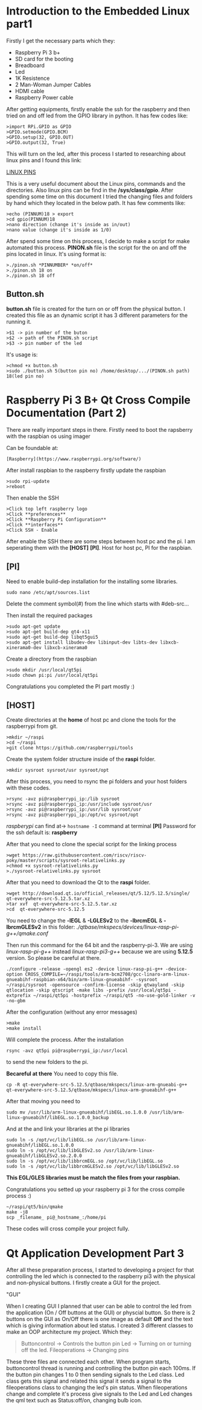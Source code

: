 # Introduction to the Embedded Linux part1

Firstly I get the necessary parts which they:
* Raspberry Pi 3 b+
* SD card for the booting
* Breadboard
* Led
* 1K Resistence
* 2 Man-Woman Jumper Cables
* HDMI cable
* Raspberry Power cable

After getting equipments, firstly enable the ssh for the raspberry and then tried on and off led from the GPIO library in python. It has few codes like:
```
>import RPi.GPIO as GPIO
>GPIO.setmode(GPIO.BCM)
>GPIO.setup(32, GPIO.OUT)
>GPIO.output(32, True)
```
This will turn on the led, after this process I started to researching about linux pins and I found this link:

[LINUX PINS](https://www.kernel.org/doc/Documentation/gpio/sysfs.txt)

This is a very useful document about the Linux pins, commands and the directories. Also linux pins can be find in the **/sys/class/gpio**. After spending some time on this document I tried the changing files and folders by hand which they located in the below path. It has few comments like:
```
>echo (PINNUM)18 > export
>cd gpio(PINNUM)18
>nano direction (change it's inside as in/out)
>nano value (change it's inside as 1/0)
```
After spend some time on this process, I decide to make a script for make automated this process. **PINON.sh** file is the script for the on and off the pins located in linux. It's using format is:
```
>./pinon.sh *PINNUMBER* *on/off*
>./pinon.sh 18 on
>./pinon.sh 18 off
```

## Button.sh

**button.sh** file is created for the turn on or off from the physical button. I created this file as an dynamic script it has 3 different parameters for the running it.
```
>$1 -> pin number of the buton
>$2 -> path of the PINON.sh script
>$3 -> pin number of the led
```
It's usage is:
```
>chmod +x button.sh
>sudo ./button.sh 5(button pin no) /home/desktop/.../(PINON.sh path) 18(led pin no)
```

# Raspberry Pi 3 B+ Qt Cross Compile Documentation (Part 2)

There are really important steps in there. Firstly need to boot the rapsberry with the raspbian os using imager

Can be foundable at:

```
[Raspberry](https://www.raspberrypi.org/software/)
```

After install raspbian to the raspberry firstly update the raspbian
```
>sudo rpi-update
>reboot
```

Then enable the SSH

```
>Click top left raspberry logo
>Click **preferences**
>Click **Raspberry Pi Configuration**
>Click **interfaces**
>Click SSH - Enable
```

After enable the SSH there are some steps between host pc and the pi. I am seperating them with the **[HOST]** **[PI]**. Host for host pc, PI for the raspbian.

## [PI]
Need to enable build-dep installation for the installing some libraries.

```
sudo nano /etc/apt/sources.list
```

Delete the comment symbol(#) from the line which starts with #deb-src...

Then install the required packages

```
>sudo apt-get update
>sudo apt-get build-dep qt4-x11
>sudo apt-get build-dep libqt5gui5
>sudo apt-get install libudev-dev libinput-dev libts-dev libxcb-xinerama0-dev libxcb-xinerama0
```

Create a directory from the raspbian

```
>sudo mkdir /usr/local/qt5pi
>sudo chown pi:pi /usr/local/qt5pi
```

Congratulations you completed the PI part mostly :)

## [HOST]

Create directories at the **home** of host pc and clone the tools for the raspberrypi from git.

```
>mkdir ~/raspi
>cd ~/raspi
>git clone https://github.com/raspberrypi/tools
```

Create the system folder structure inside of the **raspi** folder.

```
>mkdir sysroot sysroot/usr sysroot/opt

```

After this process, you need to rsync the pi folders and your host folders with these codes.

```
>rsync -avz pi@raspberrypi_ip:/lib sysroot
>rsync -avz pi@raspberrypi_ip:/usr/include sysroot/usr
>rsync -avz pi@raspberrypi_ip:/usr/lib sysroot/usr
>rsync -avz pi@raspberrypi_ip:/opt/vc sysroot/opt
```

_raspberypi_ can find at-> ```hostname -I``` command at terminal **[PI]**
Password for the ssh default is: **raspberry**

After that you need to clone the special script for the linking process

```
>wget https://raw.githubusercontent.com/riscv/riscv-poky/master/scripts/sysroot-relativelinks.py
>chmod +x sysroot-relativelinks.py
>./sysroot-relativelinks.py sysroot
```

After that you need to download the Qt to the **raspi** folder.

```
>wget http://download.qt.io/official_releases/qt/5.12/5.12.5/single/ qt-everywhere-src-5.12.5.tar.xz
>tar xvf  qt-everywhere-src-5.12.5.tar.xz
>cd  qt-everywhere-src-5.12.5
```

You need to change the **-lEGL** & **-LGLESv2** to the **-lbrcmEGL** & **-lbrcmGLESv2** in this folder: _./qtbase/mkspecs/devices/linux-rasp-pi-g++/qmake.conf_

Then run this command for the 64 bit and the raspberry-pi-3. We are using _linux-rasp-pi-g++_ instead _linux-rasp-pi3-g++_ because we are using **5.12.5** version. So please be careful at there.


```
./configure -release -opengl es2 -device linux-rasp-pi-g++ -device-option CROSS_COMPILE=~/raspi/tools/arm-bcm2708/gcc-linaro-arm-linux-gnueabihf-raspbian-x64/bin/arm-linux-gnueabihf- -sysroot ~/raspi/sysroot -opensource -confirm-license -skip qtwayland -skip qtlocation -skip qtscript -make libs -prefix /usr/local/qt5pi -extprefix ~/raspi/qt5pi -hostprefix ~/raspi/qt5 -no-use-gold-linker -v -no-gbm
```

After the configuration (without any error messages)

```
>make
>make install
```

Will complete the process. After the installation

```
rsync -avz qt5pi pi@raspberrypi_ip:/usr/local

```
to send the new folders to the pi.

**Becareful at there**
You need to copy this file.
```
cp -R qt-everywhere-src-5.12.5/qtbase/mkspecs/linux-arm-gnueabi-g++ qt-everywhere-src-5.12.5/qtbase/mkspecs/linux-arm-gnueabihf-g++
```
After that moving you need to
```
sudo mv /usr/lib/arm-linux-gnueabihf/libEGL.so.1.0.0 /usr/lib/arm-linux-gnueabihf/libEGL.so.1.0.0_backup
```
And at the and link your libraries at the pi libraries
```
sudo ln -s /opt/vc/lib/libEGL.so /usr/lib/arm-linux-gnueabihf/libEGL.so.1.0.0
sudo ln -s /opt/vc/lib/libGLESv2.so /usr/lib/arm-linux-gnueabihf/libGLESv2.so.2.0.0
sudo ln -s /opt/vc/lib/libbrcmEGL.so /opt/vc/lib/libEGL.so
sudo ln -s /opt/vc/lib/libbrcmGLESv2.so /opt/vc/lib/libGLESv2.so
```

**This EGL/GLES libraries must be match the files from your raspbian.**

Congratulations you setted up your raspberry pi 3 for the cross compile process :)

```
~/raspi/qt5/bin/qmake
make -j8
scp _filename_ pi@_hostname_:/home/pi
```
These codes will cross compile your project fully.

# Qt Application Development Part 3

After all these preparation process, I started to developing a project for that controlling the led which is connected to the raspberry pi3 with the physical and non-physical buttons. I firstly create a GUI for the project. 

"GUI"

When I creating GUI I planned that user can be able to control the led from the application (On / Off buttons at the GUI) or physcial button. So there is 2 buttons on the GUI as On/Off there is one image as default **Off** and the text which is giving information about led status. I created 3 different classes to make an OOP architecture my project. Which they:

>Buttoncontrol -> Controls the button pin
>Led -> Turning on or turning off the led. 
>Fileoperations -> Changing pins

These three files are connected each other. When program starts, buttoncontrol thread is running and controlling the button pin each 100ms. If the button pin changes 1 to 0 then sending signals to the Led class. Led class gets this signal and related this signal it sends a signal to the fileoperations class to changing the led's pin status. When fileoperations change and complete it's process give signals to the Led and Led changes the qml text such as Status:off/on, changing bulb icon.



